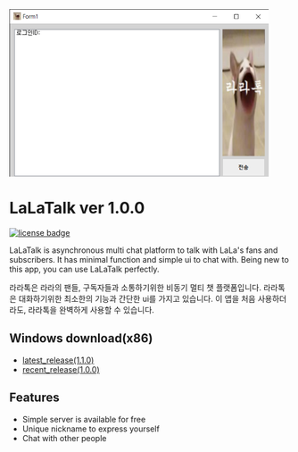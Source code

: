 <img src="image/LaLaTalk.png" align="middle" height="300"/>

# LaLaTalk ver 1.0.0
[![license badge](https://img.shields.io/badge/license-MIT-green.svg)](LICENSE)

LaLaTalk is asynchronous multi chat platform to talk with LaLa's fans and subscribers.
It has minimal function and simple ui to chat with.
Being new to this app, you can use LaLaTalk perfectly.

라라톡은 라라의 팬들, 구독자들과 소통하기위한 비동기 멀티 챗 플랫폼입니다.
라라톡은 대화하기위한 최소한의 기능과 간단한 ui를 가지고 있습니다.
이 앱을 처음 사용하더라도, 라라톡을 완벽하게 사용할 수 있습니다.

## Windows download(x86)
- [latest_release(1.1.0)](https://github.com/firecomputer/LaLaTalk/raw/main/1.1.0/lalatalk_setup.msi)
- [recent_release(1.0.0)](https://github.com/firecomputer/LaLaTalk/raw/main/1.0.0/lalatalk_setup.msi)

## Features
- Simple server is available for free
- Unique nickname to express yourself
- Chat with other people
